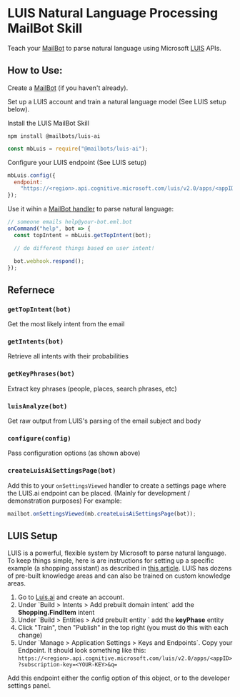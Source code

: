 # LUIS Natural Language Processing MailBot Skill

Teach your [MailBot](https://www.mailbots.com) to parse natural language using Microsoft [LUIS](https://luis.ai) APIs.

## How to Use:

Create a [MailBot](https://www.mailbots.com/) (if you haven't already).

Set up a LUIS account and train a natural language model (See LUIS setup below).

Install the LUIS MailBot Skill

`npm install @mailbots/luis-ai`

```javascript
const mbLuis = require("@mailbots/luis-ai");
```

Configure your LUIS endpoint (See LUIS setup)

```javascript
mbLuis.config({
  endpoint:
    "https://<region>.api.cognitive.microsoft.com/luis/v2.0/apps/<appID>?subscription-key=<YOUR-KEY>&q="
});
```

Use it wihin a [MailBot handler](https://github.com/mailbots/mailbots#handlers) to parse natural language:

```javascript
// someone emails help@your-bot.eml.bot
onCommand("help", bot => {
  const topIntent = mbLuis.getTopIntent(bot);

  // do different things based on user intent!

  bot.webhook.respond();
});
```

## Refernece

### `getTopIntent(bot)`

Get the most likely intent from the email

### `getIntents(bot)`

Retrieve all intents with their probabilities

### `getKeyPhrases(bot)`

Extract key phrases (people, places, search phrases, etc)

### `luisAnalyze(bot)`

Get raw output from LUIS's parsing of the email subject and body

### `configure(config)`

Pass configuration options (as shown above)

### `createLuisAiSettingsPage(bot)`

Add this to your `onSettingsViewed` handler to create a settings page where the LUIS.ai endpoint can be placed. (Mainly for development / demonstration purposes) For example:

```javascript
mailbot.onSettingsViewed(mb.createLuisAiSettingsPage(bot));
```

## LUIS Setup

LUIS is a powerful, flexible system by Microsoft to parse natural language. To keep things simple, here is are instructions for setting up a specific example (a shopping assistant) as described in [this article](#). LUIS has dozens of pre-built knowledge areas and can also be trained on custom knowledge areas.

1. Go to [Luis.ai](https://www.luis.ai) and create an account.
1. Under \`Build > Intents > Add prebuilt domain intent\` add the **Shopping.FindItem** intent
1. Under \`Build > Entities > Add prebuilt entity \` add the **keyPhase** entity
1. Click "Train", then "Publish" in the top right (you must do this with each change)
1. Under \`Manage > Application Settings > Keys and Endpoints\`. Copy your Endpoint. It should look something like this: `https://<region>.api.cognitive.microsoft.com/luis/v2.0/apps/<appID>?subscription-key=<YOUR-KEY>&q=`

Add this endpoint either the config option of this object, or to the developer settings panel.
